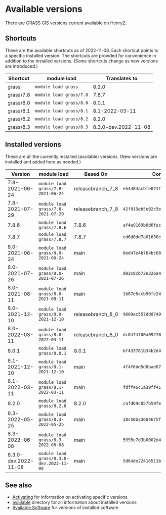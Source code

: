 # Available versions

There are GRASS GIS versions current available on Henry2.

## Shortcuts

These are the available shortcuts as of 2022-11-08. Each shortcut points to a specific installed version.
The shortcuts are provided for convenience in addition to the installed versions.
(Some shortcuts change as new versions are introduced.)

| Shortcut  | module load             | Translates to        |
| --------- | ----------------------- | -------------------- |
| grass     | `module load grass`     | 8.2.0                |
| grass/7.8 | `module load grass/7.8` | 7.8.7                |
| grass/8.0 | `module load grass/8.0` | 8.0.1                |
| grass/8.1 | `module load grass/8.1` | 8.1-2022-03-11       |
| grass/8.2 | `module load grass/8.2` | 8.2.0                |
| grass/8.3 | `module load grass/8.3` | 8.3.0-dev.2022-11-08 |

## Installed versions

These are all the currently installed (available) versions. (New versions are installed and added here as needed.)

| Version              | module load                              | Based On          | Commit Hash (ID)                           |
| -------------------- | ---------------------------------------- | ----------------- | ------------------------------------------ |
| 7.8-2021-06-24       | `module load grass/7.8-2021-06-24`       | releasebranch_7_8 | `eb4d84acbfe021f89bdee2895fd96ab974f8563f` |
| 7.8-2021-07-29       | `module load grass/7.8-2021-07-29`       | releasebranch_7_8 | `42f015eb5e02c5e9f6d828dbe15a3120e8ad60d9` |
| 7.8.6                | `module load grass/7.8.6`                | 7.8.6             | `af4a9169b6d6facad17744a3604f2467908d76a7` |
| 7.8.7                | `module load grass/7.8.7`                | 7.8.7             | `ed6d8dd7a01630eb364dcf00aabce78794274754` |
| 8.0-2021-06-24       | `module load grass/8.0-2021-06-24`       | main              | `8ed47e4b764bc0884de57b5c5bc68118155f815b` |
| 8.0-2021-07-26       | `module load grass/8.0-2021-07-26`       | main              | `d03c8cb72e326a4ea421596b778304f7eafd4bea` |
| 8.0-2021-08-11       | `module load grass/8.0-2021-08-11`       | main              | `1b87e6ccb90fe243124cdfd360a4e460801367e4` |
| 8.0-2021-12-10       | `module load grass/8.0-2021-12-10`       | releasebranch_8_0 | `9609ac557ddd749025f0445e821f5ab42a2e363b` |
| 8.0-2022-03-11       | `module load grass/8.0-2022-03-11`       | releasebranch_8_0 | `dc0474f00a092700898412f323befe6bc7c20bd5` |
| 8.0.1                | `module load grass/8.0.1`                | 8.0.1             | `bf433781b34b2d4eb52153d5b4d898004c836b97` |
| 8.1-2021-12-10       | `module load grass/8.1-2021-12-10`       | main              | `4f4f6bd5d0bae0780939a2ffc8f36c4dde2a7bc4` |
| 8.1-2022-03-11       | `module load grass/8.1-2022-03-11`       | main              | `fdff46c1a39ff41a6f805bee0dc74fb2bf246eb5` |
| 8.2.0                | `module load grass/8.2.0`                | 8.2.0             | `cafd69c057b59fe3e47cf7711701f653385c919c` |
| 8.3-2022-05-25       | `module load grass/8.3-2022-05-25`       | main              | `28cb0b33604675f627df208869731242282cd489` |
| 8.3-2022-06-08       | `module load grass/8.3-2022-06-08`       | main              | `5995c7d3b0002d45c18015c49c6d2b684f60d933` |
| 8.3.0-dev.2022-11-08 | `module load grass/8.3.0-dev.2022-11-08` | main              | `5d64de22416511b4a32e9b1546b5ae869cd0d48e` |

## See also

- [Activating](activating.md) for information on activating specific versions
- [available](../available) directory for all information about installed versions
- [Available Software](software.md) for versions of installed software
